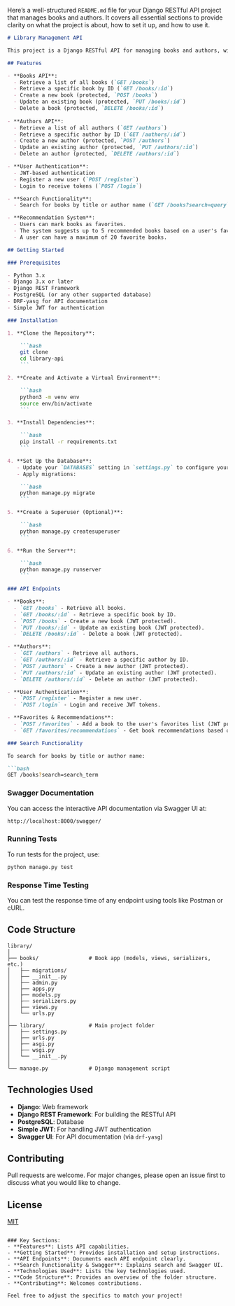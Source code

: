 Here’s a well-structured `README.md` file for your Django RESTful API project that manages books and authors. It covers all essential sections to provide clarity on what the project is about, how to set it up, and how to use it.

```markdown
# Library Management API

This project is a Django RESTful API for managing books and authors, with user authentication (JWT), search functionality, and a recommendation system for users' favorite books.

## Features

- **Books API**:
  - Retrieve a list of all books (`GET /books`)
  - Retrieve a specific book by ID (`GET /books/:id`)
  - Create a new book (protected, `POST /books`)
  - Update an existing book (protected, `PUT /books/:id`)
  - Delete a book (protected, `DELETE /books/:id`)
  
- **Authors API**:
  - Retrieve a list of all authors (`GET /authors`)
  - Retrieve a specific author by ID (`GET /authors/:id`)
  - Create a new author (protected, `POST /authors`)
  - Update an existing author (protected, `PUT /authors/:id`)
  - Delete an author (protected, `DELETE /authors/:id`)

- **User Authentication**:
  - JWT-based authentication
  - Register a new user (`POST /register`)
  - Login to receive tokens (`POST /login`)

- **Search Functionality**:
  - Search for books by title or author name (`GET /books?search=query`)

- **Recommendation System**:
  - Users can mark books as favorites.
  - The system suggests up to 5 recommended books based on a user's favorites.
  - A user can have a maximum of 20 favorite books.

## Getting Started

### Prerequisites

- Python 3.x
- Django 3.x or later
- Django REST Framework
- PostgreSQL (or any other supported database)
- DRF-yasg for API documentation
- Simple JWT for authentication

### Installation

1. **Clone the Repository**:

    ```bash
    git clone
    cd library-api
    ```

2. **Create and Activate a Virtual Environment**:

    ```bash
    python3 -m venv env
    source env/bin/activate
    ```

3. **Install Dependencies**:

    ```bash
    pip install -r requirements.txt
    ```

4. **Set Up the Database**:
   - Update your `DATABASES` setting in `settings.py` to configure your database (e.g., PostgreSQL).
   - Apply migrations:

    ```bash
    python manage.py migrate
    ```

5. **Create a Superuser (Optional)**:

    ```bash
    python manage.py createsuperuser
    ```

6. **Run the Server**:

    ```bash
    python manage.py runserver
    ```

### API Endpoints

- **Books**:
  - `GET /books` - Retrieve all books.
  - `GET /books/:id` - Retrieve a specific book by ID.
  - `POST /books` - Create a new book (JWT protected).
  - `PUT /books/:id` - Update an existing book (JWT protected).
  - `DELETE /books/:id` - Delete a book (JWT protected).

- **Authors**:
  - `GET /authors` - Retrieve all authors.
  - `GET /authors/:id` - Retrieve a specific author by ID.
  - `POST /authors` - Create a new author (JWT protected).
  - `PUT /authors/:id` - Update an existing author (JWT protected).
  - `DELETE /authors/:id` - Delete an author (JWT protected).

- **User Authentication**:
  - `POST /register` - Register a new user.
  - `POST /login` - Login and receive JWT tokens.

- **Favorites & Recommendations**:
  - `POST /favorites` - Add a book to the user's favorites list (JWT protected).
  - `GET /favorites/recommendations` - Get book recommendations based on favorites.

### Search Functionality

To search for books by title or author name:

```bash
GET /books?search=search_term
```

### Swagger Documentation

You can access the interactive API documentation via Swagger UI at:

```bash
http://localhost:8000/swagger/
```

### Running Tests

To run tests for the project, use:

```bash
python manage.py test
```

### Response Time Testing

You can test the response time of any endpoint using tools like Postman or cURL.

## Code Structure

```
library/
│
├── books/                # Book app (models, views, serializers, etc.)
│   ├── migrations/
│   ├── __init__.py
│   ├── admin.py
│   ├── apps.py
│   ├── models.py
│   ├── serializers.py
│   ├── views.py
│   └── urls.py
│
├── library/              # Main project folder
│   ├── settings.py
│   ├── urls.py
│   ├── asgi.py
│   ├── wsgi.py
│   └── __init__.py
│
└── manage.py             # Django management script
```

## Technologies Used

- **Django**: Web framework
- **Django REST Framework**: For building the RESTful API
- **PostgreSQL**: Database
- **Simple JWT**: For handling JWT authentication
- **Swagger UI**: For API documentation (via `drf-yasg`)

## Contributing

Pull requests are welcome. For major changes, please open an issue first to discuss what you would like to change.

## License

[MIT](https://choosealicense.com/licenses/mit/)
```

### Key Sections:
- **Features**: Lists API capabilities.
- **Getting Started**: Provides installation and setup instructions.
- **API Endpoints**: Documents each API endpoint clearly.
- **Search Functionality & Swagger**: Explains search and Swagger UI.
- **Technologies Used**: Lists the key technologies used.
- **Code Structure**: Provides an overview of the folder structure.
- **Contributing**: Welcomes contributions.

Feel free to adjust the specifics to match your project!